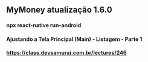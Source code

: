 ## MyMoney atualização 1.6.0

#### npx react-native run-android

#### Ajustando a Tela Principal (Main) - Listagem - Parte 1

#### https://class.devsamurai.com.br/lectures/246